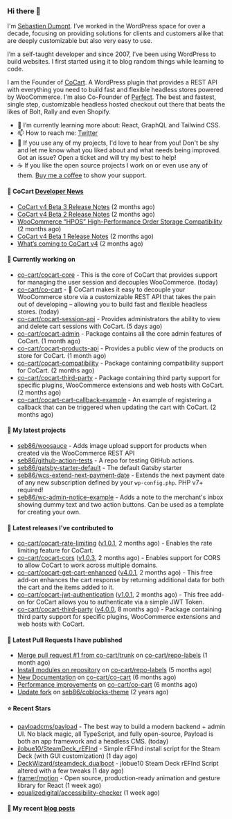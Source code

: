 ### Hi there 👋

I'm [Sebastien Dumont](https://sebastiendumont.com/). I’ve worked in the WordPress space for over a decade, focusing on providing solutions for clients and customers alike that are deeply customizable but also very easy to use.

I’m a self-taught developer and since 2007, I’ve been using WordPress to build websites. I first started using it to blog random things while learning to code.

I am the Founder of [CoCart](https://wordpress.org/plugins/cart-rest-api-for-woocommerce/). A WordPress plugin that provides a REST API with everything you need to build fast and flexible headless stores powered by WooCommerce. I'm also Co-Founder of [Perfect](https://perfectcheckout.com/). The best and fastest, single step, customizable headless hosted checkout out there that beats the likes of Bolt, Rally and even Shopify.

* 🌱 I’m currently learning more about: React, GraphQL and Tailwind CSS.
* 📫 How to reach me: [Twitter](https://twitter.com/sebd86)
* 💬 If you use any of my projects, I'd love to hear from you! Don't be shy and let me know what you liked about and what needs being improved. Got an issue? Open a ticket and will try my best to help!
* ☕ If you like the open source projects I work on or even use any of them. [Buy me a coffee](https://www.buymeacoffee.com/sebastien) to show your support.

#### 🛒 CoCart [Developer News](https://cocart.dev)

- [CoCart v4 Beta 3 Release Notes](https://cocart.dev/cocart-v4-beta-3-release-notes/) (2 months ago)
- [CoCart v4 Beta 2 Release Notes](https://cocart.dev/cocart-v4-beta-2-release-notes/) (2 months ago)
- [WooCommerce “HPOS” High-Performance Order Storage Compatibility](https://cocart.dev/woocommerce-hpos-high-performance-order-storage-compatibility/) (2 months ago)
- [CoCart v4 Beta 1 Release Notes](https://cocart.dev/cocart-v4-beta-1-release-notes/) (2 months ago)
- [What’s coming to CoCart v4](https://cocart.dev/whats-coming-to-cocart-v4/) (2 months ago)

#### 👷 Currently working on

- [co-cart/cocart-core](https://github.com/co-cart/cocart-core) - This is the core of CoCart that provides support for managing the user session and decouples WooCommerce. (today)
- [co-cart/co-cart](https://github.com/co-cart/co-cart) - 🛒 CoCart makes it easy to decouple your WooCommerce store via a customizable REST API that takes the pain out of developing – allowing you to build fast and flexible headless stores. (today)
- [co-cart/cocart-session-api](https://github.com/co-cart/cocart-session-api) - Provides administrators the ability to view and delete cart sessions with CoCart. (5 days ago)
- [co-cart/cocart-admin](https://github.com/co-cart/cocart-admin) - Package contains all the core admin features of CoCart. (1 month ago)
- [co-cart/cocart-products-api](https://github.com/co-cart/cocart-products-api) - Provides a public view of the products on store for CoCart. (1 month ago)
- [co-cart/cocart-compatibility](https://github.com/co-cart/cocart-compatibility) - Package containing compatibility support for CoCart. (2 months ago)
- [co-cart/cocart-third-party](https://github.com/co-cart/cocart-third-party) - Package containing third party support for specific plugins, WooCommerce extensions and web hosts with CoCart. (2 months ago)
- [co-cart/cocart-cart-callback-example](https://github.com/co-cart/cocart-cart-callback-example) - An example of registering a callback that can be triggered when updating the cart with CoCart. (2 months ago)

#### 🌱 My latest projects

- [seb86/woosauce](https://github.com/seb86/woosauce) - Adds image upload support for products when created via the WooCommerce REST API
- [seb86/github-action-tests](https://github.com/seb86/github-action-tests) - A repo for testing GitHub actions.
- [seb86/gatsby-starter-default](https://github.com/seb86/gatsby-starter-default) - The default Gatsby starter
- [seb86/wcs-extend-next-payment-date](https://github.com/seb86/wcs-extend-next-payment-date) - Extends the next payment date of any new subscription defined by your `wp-config.php`. PHP v7&#43; required!
- [seb86/wc-admin-notice-example](https://github.com/seb86/wc-admin-notice-example) - Adds a note to the merchant&#39;s inbox showing dummy text and two action buttons. Can be used as a template for creating your own.

#### 🔭 Latest releases I've contributed to

- [co-cart/cocart-rate-limiting](https://github.com/co-cart/cocart-rate-limiting) ([v1.0.1](https://github.com/co-cart/cocart-rate-limiting/releases/tag/v1.0.1), 2 months ago) - Enables the rate limiting feature for CoCart.
- [co-cart/cocart-cors](https://github.com/co-cart/cocart-cors) ([v1.0.3](https://github.com/co-cart/cocart-cors/releases/tag/v1.0.3), 2 months ago) - Enables support for CORS to allow CoCart to work across multiple domains.
- [co-cart/cocart-get-cart-enhanced](https://github.com/co-cart/cocart-get-cart-enhanced) ([v4.0.1](https://github.com/co-cart/cocart-get-cart-enhanced/releases/tag/v4.0.1), 2 months ago) - This free add-on enhances the cart response by returning additional data for both the cart and the items added to it.
- [co-cart/cocart-jwt-authentication](https://github.com/co-cart/cocart-jwt-authentication) ([v1.0.1](https://github.com/co-cart/cocart-jwt-authentication/releases/tag/v1.0.1), 2 months ago) - This free add-on for CoCart allows you to authenticate via a simple JWT Token.
- [co-cart/cocart-third-party](https://github.com/co-cart/cocart-third-party) ([v4.0.0](https://github.com/co-cart/cocart-third-party/releases/tag/v4.0.0), 8 months ago) - Package containing third party support for specific plugins, WooCommerce extensions and web hosts with CoCart.

#### 🔨 Latest Pull Requests I have published

- [Merge pull request #1 from co-cart/trunk](https://github.com/co-cart/repo-labels/pull/2) on [co-cart/repo-labels](https://github.com/co-cart/repo-labels) (1 month ago)
- [Install modules on repository](https://github.com/co-cart/repo-labels/pull/1) on [co-cart/repo-labels](https://github.com/co-cart/repo-labels) (5 months ago)
- [New Documentation](https://github.com/co-cart/co-cart/pull/377) on [co-cart/co-cart](https://github.com/co-cart/co-cart) (6 months ago)
- [Performance improvements](https://github.com/co-cart/co-cart/pull/376) on [co-cart/co-cart](https://github.com/co-cart/co-cart) (6 months ago)
- [Update fork](https://github.com/seb86/coblocks-theme/pull/2) on [seb86/coblocks-theme](https://github.com/seb86/coblocks-theme) (2 years ago)

#### ⭐ Recent Stars

- [payloadcms/payload](https://github.com/payloadcms/payload) - The best way to build a modern backend &#43; admin UI. No black magic, all TypeScript, and fully open-source, Payload is both an app framework and a headless CMS. (today)
- [jlobue10/SteamDeck_rEFInd](https://github.com/jlobue10/SteamDeck_rEFInd) - Simple rEFInd install script for the Steam Deck (with GUI customization) (1 day ago)
- [DeckWizard/steamdeck_dualboot](https://github.com/DeckWizard/steamdeck_dualboot) - jlobue10 Steam Deck rEFInd Script altered with a few tweaks (1 day ago)
- [framer/motion](https://github.com/framer/motion) - Open source, production-ready animation and gesture library for React (1 week ago)
- [equalizedigital/accessibility-checker](https://github.com/equalizedigital/accessibility-checker) (1 week ago)

#### 📜 My recent [blog posts](https://sebastiendumont.com)

